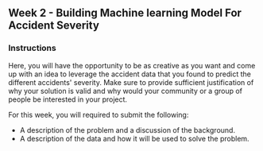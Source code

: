 ## Week 2 - Building Machine learning Model For Accident Severity

### Instructions
Here, you will have the opportunity to be as creative as you want and come up with an idea to leverage the accident data that you found to predict the different accidents' severity. Make sure to provide sufficient justification of why your solution is valid and why would your community or a group of people be interested in your project.

For this week, you will required to submit the following:

* A description of the problem and a discussion of the background. 
* A description of the data and how it will be used to solve the problem. 
